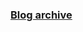 <div class="post-footer">
    <div class="column-full">
        <h3><a href="{{ '/archive.html' | relative_url }}">Blog archive</a></h3>
    </div>
</div>

